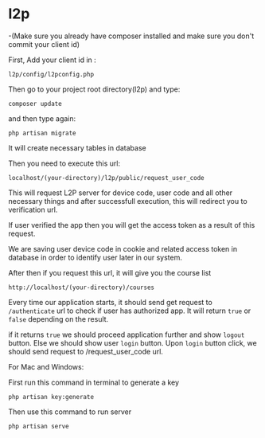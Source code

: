 # l2p

-(Make sure you already have composer installed and make sure you don't commit your client id)

First, Add your client id in :

```
l2p/config/l2pconfig.php
```

Then go to your project root directory(l2p) and type:
```
composer update
```

and then type again:

```
php artisan migrate
```
It will create necessary tables in database


Then you need to execute this url:

```
localhost/(your-directory)/l2p/public/request_user_code
```

This will request L2P server for device code, user code and all other necessary things and after successfull execution, this will redirect you to verification url.

If user verified the app then you will get the access token as a result of this request.

We are saving user device code in cookie and related access token in database in order to identify user later in our system.

After then if you request this url, it will give you the course list
```
http://localhost/(your-directory)/courses
```
Every time our application starts, it should send get request to ```/authenticate``` url to check if user has authorized app.
It will return ```true``` or ```false``` depending on the result.

if it returns ```true``` we should proceed application further and show ```logout``` button. Else we should show user ```login``` button.
Upon ```login``` button click, we should send request to /request_user_code url.

For Mac and Windows:

First run this command in terminal to generate a key
```
php artisan key:generate
```
Then use this command to run server

```
php artisan serve
```

